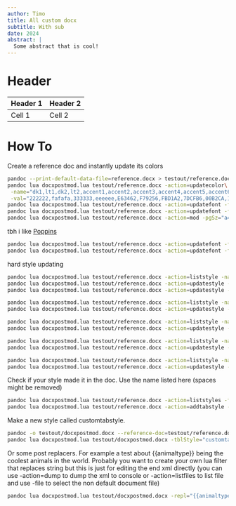 ```yaml
---
author: Timo
title: All custom docx
subtitle: With sub
date: 2024
abstract: |
  Some abstract that is cool!
---
```

# Header

 | Header 1		 | Header 2		  |
 |--------------|------------|
 | Cell 1		 | Cell 2		  |

# How To 
 
Create a reference doc and instantly update its colors
```bash
pandoc --print-default-data-file=reference.docx > testout/reference.docx
pandoc lua docxpostmod.lua testout/reference.docx -action=updatecolor\
 -name="dk1,lt1,dk2,lt2,accent1,accent2,accent3,accent4,accent5,accent6,hlink,folHlink"\
 -val="222222,fafafa,333333,eeeeee,E63462,F79256,FBD1A2,7DCFB6,00B2CA,1D4E89,333745,C7EFCF"
pandoc lua docxpostmod.lua testout/reference.docx -action=updatefont -fontCat=major -font="Tahoma" 
pandoc lua docxpostmod.lua testout/reference.docx -action=updatefont -fontCat=minor -font="Tahoma"
pandoc lua docxpostmod.lua testout/reference.docx -action=mod -pgSz="a4" -docOrient="portrait"
```

tbh i like [Poppins](https://fonts.google.com/specimen/Poppins)
```bash
pandoc lua docxpostmod.lua testout/reference.docx -action=updatefont -fontCat=major -font="Poppins Bold" 
pandoc lua docxpostmod.lua testout/reference.docx -action=updatefont -fontCat=minor -font="Poppins"
```

hard style updating
```bash
pandoc lua docxpostmod.lua testout/reference.docx -action=liststyle -name="AbstractTitle"
pandoc lua docxpostmod.lua testout/reference.docx -action=updatestyle -name="AbstractTitle" -rPr="sz,szCs,b" -val="20,20"
pandoc lua docxpostmod.lua testout/reference.docx -action=updatestyle -name="AbstractTitle" -pPr="jc,spacing,keepNext,keepLines" -val="start,{before:300;after:0}"

pandoc lua docxpostmod.lua testout/reference.docx -action=liststyle -name="Date" 
pandoc lua docxpostmod.lua testout/reference.docx -action=updatestyle -name="Date" -pPr="jc,keepNext,keepLines" -val="start"

pandoc lua docxpostmod.lua testout/reference.docx -action=liststyle -name="Author"
pandoc lua docxpostmod.lua testout/reference.docx -action=updatestyle -name="Author" -pPr="jc,keepNext,keepLines" -val="start"

pandoc lua docxpostmod.lua testout/reference.docx -action=liststyle -name="Title"
pandoc lua docxpostmod.lua testout/reference.docx -action=updatestyle -name="Title" -pPr="jc,spacing,keepNext,keepLines" -val="start,{before:480;after:240}"

pandoc lua docxpostmod.lua testout/reference.docx -action=liststyle -name="Subtitle"
pandoc lua docxpostmod.lua testout/reference.docx -action=updatestyle -name="Subtitle" -pPr="jc,spacing,keepNext,keepLines" -val="start,{before:240;after:240}"

```


Check if your style made it in the doc. Use the name listed here (spaces might be removed)
```bash
pandoc lua docxpostmod.lua testout/reference.docx -action=liststyles -filter=table 
pandoc lua docxpostmod.lua testout/reference.docx -action=addtabstyle --name="customtab"
```

Make a new style called customtabstyle.
```bash
pandoc -o testout/docxpostmod.docx --reference-doc=testout/reference.docx docxpostmod.md --highlight-style=monochrome
pandoc lua docxpostmod.lua testout/docxpostmod.docx -tblStyle="customtab"
```

Or some post replacers. For example a test about {{animaltype}} being the coolest animals in the world. Probably you want to create your own lua filter that replaces string but this is just for editing the end xml directly (you can use -action=dump to dump the xml to console or -action=listfiles to list file and use -file to select the non default document file)
```bash
pandoc lua docxpostmod.lua testout/docxpostmod.docx -repl="{{animaltype}}" -val="dogs"
```